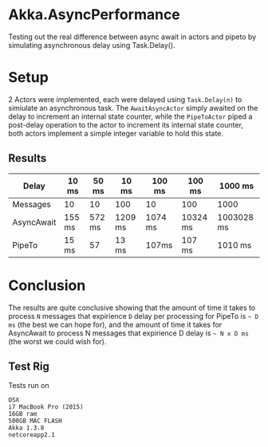 # Akka.AsyncPerformance
Testing out the real difference between async await in actors and pipeto by simulating asynchronous delay using Task.Delay().

# Setup
2 Actors were implemented, each were delayed using `Task.Delay(n)` to simiulate an asynchronous task.
 The `AwaitAsyncActor` simply awaited on the delay to increment an internal state counter, while the `PipeToActor` piped a post-delay operation to the actor to increment its internal state counter, both actors implement a simple integer variable to hold this state.

## Results

| Delay      | 10 ms  | 50 ms  | 10 ms   | 100 ms  | 100 ms   | 1000 ms    |
|------------|--------|--------|---------|---------|----------|------------|
| Messages   | 10     | 10     | 100     | 10      | 100      | 1000       |
| AsyncAwait | 155 ms | 572 ms | 1209 ms | 1074 ms | 10324 ms | 1003028 ms |
| PipeTo     | 15 ms  | 57     | 13 ms   | 107ms   | 107 ms   | 1010 ms    |

# Conclusion

The results are quite conclusive showing that the amount of time it takes to process `N` messages that expirience `D` delay per processing for PipeTo is `~ D ms` (the best we can hope for), and the amount of time it takes for AsyncAwait to process N messages that expirience D delay is `~ N x D ms` (the worst we could wish for).

## Test Rig

Tests run on
```
OSX
i7 MacBook Pro (2015)
16GB ram
500GB MAC FLASH
Akka 1.3.8
netcoreapp2.1
```
